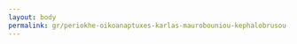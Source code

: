 ```yaml
---
layout: body
permalink: gr/periokhe-oikoanaptuxes-karlas-maurobouniou-kephalobrusou-belestinou/
---
```


